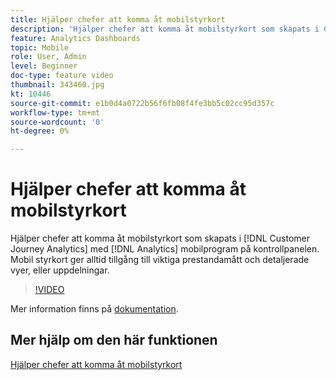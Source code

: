 ```yaml
---
title: Hjälper chefer att komma åt mobilstyrkort
description: 'Hjälper chefer att komma åt mobilstyrkort som skapats i Customer Journey Analytics med mobilappen Analytics Dashboard.  Mobil styrkort ger alltid tillgång till viktiga prestandamått och detaljerade vyer, eller uppdelningar. '
feature: Analytics Dashboards
topic: Mobile
role: User, Admin
level: Beginner
doc-type: feature video
thumbnail: 343460.jpg
kt: 10446
source-git-commit: e1b0d4a0722b56f6fb08f4fe3bb5c02cc95d357c
workflow-type: tm+mt
source-wordcount: '0'
ht-degree: 0%

---
```



# Hjälper chefer att komma åt mobilstyrkort

Hjälper chefer att komma åt mobilstyrkort som skapats i [!DNL Customer Journey Analytics] med [!DNL Analytics] mobilprogram på kontrollpanelen.  Mobil styrkort ger alltid tillgång till viktiga prestandamått och detaljerade vyer, eller uppdelningar.

>[!VIDEO](https://video.tv.adobe.com/v/343460/?quality=12&learn=on)

Mer information finns på [dokumentation](https://experienceleague.adobe.com/docs/analytics-platform/using/cja-dashboards/set-up-execs.html).

## Mer hjälp om den här funktionen

[Hjälper chefer att komma åt mobilstyrkort](create-a-mobile-scorecard.md)